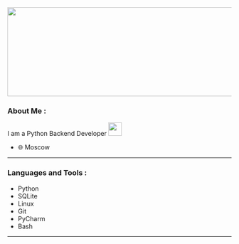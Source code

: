 <div align="center">
  <img src="https://media.giphy.com/media/2IudUHdI075HL02Pkk/giphy.gif" width="1000" height="200"/>
</div>

### About Me :

I am a Python Backend Developer <img src="https://media.giphy.com/media/WUlplcMpOCEmTGBtBW/giphy.gif" width="30">

- :globe_with_meridians: Moscow

---

### Languages and Tools :

- Python  
- SQLite  
- Linux  
- Git  
- PyCharm  
- Bash  
  
---
